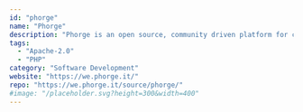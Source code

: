 ```yaml
---
id: "phorge"
name: "Phorge"
description: "Phorge is an open source, community driven platform for collaborating, managing, organizing and reviewing software development projects."
tags:
  - "Apache-2.0"
  - "PHP"
category: "Software Development"
website: "https://we.phorge.it/"
repo: "https://we.phorge.it/source/phorge/"
#image: "/placeholder.svg?height=300&width=400"
---
```



